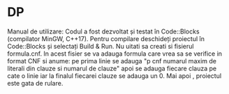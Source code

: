 # DP
Manual de utilizare: Codul a fost dezvoltat și testat în Code::Blocks (compilator MinGW, C++17). Pentru compilare deschideți proiectul în Code::Blocks și selectați Build & Run. Nu uitati sa creati si fisierul formula.cnf. In acest fisier se va adauga formula care vrea sa se verifice in format CNF si anume: pe prima linie se adauga "p cnf numarul maxim de literali din clauze si numarul de clauze" apoi se adauga fiecare clauza pe cate o linie iar la finalul fiecarei clauze se adauga un 0. Mai apoi , proiectul este gata de rulare.
